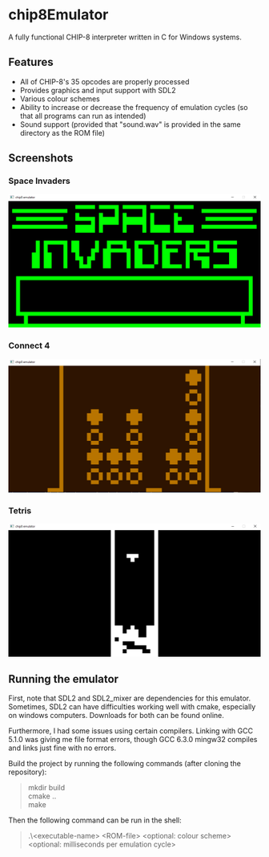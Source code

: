 # chip8Emulator
A fully functional CHIP-8 interpreter written in C for Windows systems.

## Features
* All of CHIP-8's 35 opcodes are properly processed
* Provides graphics and input support with SDL2
* Various colour schemes
* Ability to increase or decrease the frequency of emulation cycles (so that all programs can run as intended)
* Sound support (provided that "sound.wav" is provided in the same directory as the ROM file)

## Screenshots
### Space Invaders<br />
![Space Invaders](screenshots/spaceinvaders.PNG)

### Connect 4<br />
![Connect 4](screenshots/connect4.PNG)

### Tetris<br />
![Tetris](screenshots/tetris.png)

## Running the emulator
First, note that SDL2 and SDL2_mixer are dependencies for this emulator. Sometimes, SDL2 can have difficulties working well with cmake, especially on windows computers. Downloads for both can be found online.

Furthermore, I had some issues using certain compilers. Linking with GCC 5.1.0 was giving me file format errors, though GCC 6.3.0 mingw32 compiles and links just fine with no errors.

Build the project by running the following commands (after cloning the repository):
>mkdir build<br/>
>cmake ..<br/>
>make<br/>

Then the following command can be run in the shell: 
>.\\\<executable-name> \<ROM-file> <optional: colour scheme> <optional: milliseconds per emulation cycle>
